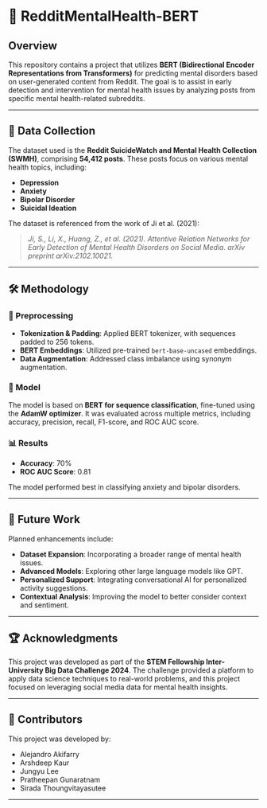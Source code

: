 # 🚀 RedditMentalHealth-BERT

## Overview
This repository contains a project that utilizes **BERT (Bidirectional Encoder Representations from Transformers)** for predicting mental disorders based on user-generated content from Reddit. The goal is to assist in early detection and intervention for mental health issues by analyzing posts from specific mental health-related subreddits.

---

## 📂 Data Collection
The dataset used is the **Reddit SuicideWatch and Mental Health Collection (SWMH)**, comprising **54,412 posts**. These posts focus on various mental health topics, including:

- **Depression**
- **Anxiety**
- **Bipolar Disorder**
- **Suicidal Ideation**

The dataset is referenced from the work of Ji et al. (2021):

> *Ji, S., Li, X., Huang, Z., et al. (2021). Attentive Relation Networks for Early Detection of Mental Health Disorders on Social Media. arXiv preprint arXiv:2102.10021.*

---

## 🛠 Methodology

### 🔄 Preprocessing
- **Tokenization & Padding**: Applied BERT tokenizer, with sequences padded to 256 tokens.
- **BERT Embeddings**: Utilized pre-trained `bert-base-uncased` embeddings.
- **Data Augmentation**: Addressed class imbalance using synonym augmentation.

### 🧠 Model
The model is based on **BERT for sequence classification**, fine-tuned using the **AdamW optimizer**. It was evaluated across multiple metrics, including accuracy, precision, recall, F1-score, and ROC AUC score.

### 📊 Results
- **Accuracy**: 70%
- **ROC AUC Score**: 0.81

The model performed best in classifying anxiety and bipolar disorders.

---

## 🔮 Future Work

Planned enhancements include:

- **Dataset Expansion**: Incorporating a broader range of mental health issues.
- **Advanced Models**: Exploring other large language models like GPT.
- **Personalized Support**: Integrating conversational AI for personalized activity suggestions.
- **Contextual Analysis**: Improving the model to better consider context and sentiment.

---

## 🏆 Acknowledgments

This project was developed as part of the **STEM Fellowship Inter-University Big Data Challenge 2024**. The challenge provided a platform to apply data science techniques to real-world problems, and this project focused on leveraging social media data for mental health insights.

---

## 👥 Contributors

This project was developed by:

- Alejandro Akifarry
- Arshdeep Kaur
- Jungyu Lee
- Pratheepan Gunaratnam
- Sirada Thoungvitayasutee

---
